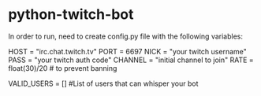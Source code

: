 # python-twitch-bot

In order to run, need to create config.py file with the following variables:

HOST = "irc.chat.twitch.tv"
PORT = 6697
NICK = "your twitch username"
PASS = "your twitch auth code"
CHANNEL = "initial channel to join"
RATE = float(30)/20 # to prevent banning


VALID_USERS = [] #List of users that can whisper your bot

